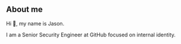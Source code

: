 ## About me

Hi 👋, my name is Jason.

I am a Senior Security Engineer at GitHub focused on internal identity.

